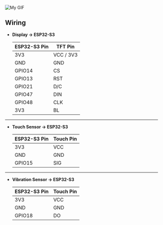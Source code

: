 ![My GIF](assets/robo.gif)


## Wiring

* **Display → ESP32-S3**

  | ESP32-S3 Pin | TFT Pin   |
  | ------------ | --------- |
  | 3V3          | VCC / 3V3 |
  | GND          | GND       |
  | GPIO14       | CS        |
  | GPIO13       | RST       |
  | GPIO21       | D/C       |
  | GPIO47       | DIN       |
  | GPIO48       | CLK       |
  | 3V3          | BL        |
---
* **Touch Sensor → ESP32-S3**

  | ESP32-S3 Pin | Touch Pin |
  | ------------ | --------- |
  | 3V3          | VCC       |
  | GND          | GND       |
  | GPIO15       | SIG       |
---
* **Vibration Sensor → ESP32-S3**

  | ESP32-S3 Pin | Touch Pin |
  | ------------ | --------- |
  | 3V3          | VCC       |
  | GND          | GND       |
  | GPIO18       | DO        |
